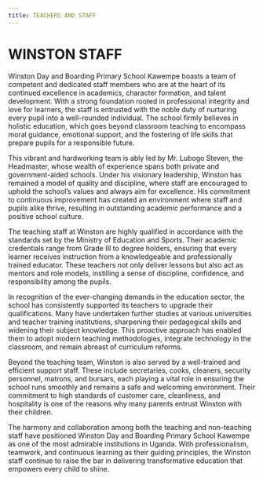 ```yaml
---
title: TEACHERS AND STAFF
---
```

# WINSTON  STAFF

Winston Day and Boarding Primary School Kawempe boasts a team of competent and dedicated staff members who are at the heart of its continued excellence in academics, character formation, and talent development. With a strong foundation rooted in professional integrity and love for learners, the staff is entrusted with the noble duty of nurturing every pupil into a well-rounded individual. The school firmly believes in holistic education, which goes beyond classroom teaching to encompass moral guidance, emotional support, and the fostering of life skills that prepare pupils for a responsible future.

This vibrant and hardworking team is ably led by Mr. Lubogo Steven, the Headmaster, whose wealth of experience spans both private and government-aided schools. Under his visionary leadership, Winston has remained a model of quality and discipline, where staff are encouraged to uphold the school’s values and always aim for excellence. His commitment to continuous improvement has created an environment where staff and pupils alike thrive, resulting in outstanding academic performance and a positive school culture.

The teaching staff at Winston are highly qualified in accordance with the standards set by the Ministry of Education and Sports. Their academic credentials range from Grade III to degree holders, ensuring that every learner receives instruction from a knowledgeable and professionally trained educator. These teachers not only deliver lessons but also act as mentors and role models, instilling a sense of discipline, confidence, and responsibility among the pupils.

In recognition of the ever-changing demands in the education sector, the school has consistently supported its teachers to upgrade their qualifications. Many have undertaken further studies at various universities and teacher training institutions, sharpening their pedagogical skills and widening their subject knowledge. This proactive approach has enabled them to adopt modern teaching methodologies, integrate technology in the classroom, and remain abreast of curriculum reforms.

Beyond the teaching team, Winston is also served by a well-trained and efficient support staff. These include secretaries, cooks, cleaners, security personnel, matrons, and bursars, each playing a vital role in ensuring the school runs smoothly and remains a safe and welcoming environment. Their commitment to high standards of customer care, cleanliness, and hospitality is one of the reasons why many parents entrust Winston with their children.

The harmony and collaboration among both the teaching and non-teaching staff have positioned Winston Day and Boarding Primary School Kawempe as one of the most admirable institutions in Uganda. With professionalism, teamwork, and continuous learning as their guiding principles, the Winston staff continue to raise the bar in delivering transformative education that empowers every child to shine.
